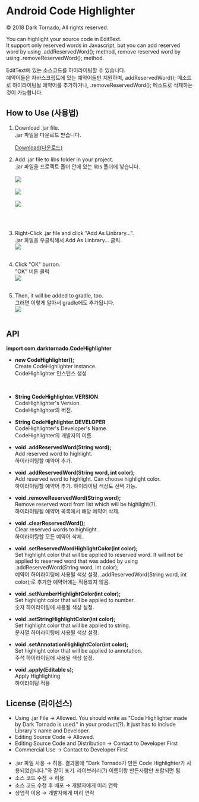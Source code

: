 # Android Code Highlighter

© 2018 Dark Tornado, All rights reserved.

You can highlight your source code in EditText.<br>
It support only reserved words in Javascript, but you can add reserved word by using .addReservedWord(); method, remove reserved word by using .removeReservedWord(); method.<br>


EditText에 있는 소스코드를 하이라이팅할 수 있습니다.<br>
예약어들은 자바스크립트에 있는 예약어들만 지원하며, addReservedWord(); 메소드로 하이라이팅될 예약어를 추가하거나, .removeReservedWord(); 메소드로 삭제하는 것이 가능합니다.<br>

## How to Use (사용법)

1. Download .jar file.<br>
  .jar 파일을 다운로드 받습니다.

   [Download(다운로드)](https://github.com/DarkTornado/CodeHighlighter/raw/master/release/CodeHighlighter-v.2.0.jar)

2. Add .jar file to libs folder in your project.<br>
  .jar 파일을 프로젝트 폴더 안에 있는 libs 폴더에 넣습니다.<br><br>
<img src="https://raw.githubusercontent.com/DarkTornado/CodeHighlighter/master/CodeHighlighterImage1.jpg"><br><br>
<img src="https://raw.githubusercontent.com/DarkTornado/CodeHighlighter/master/CodeHighlighterImage2.jpg"><br><br>
<img src="https://raw.githubusercontent.com/DarkTornado/CodeHighlighter/master/CodeHighlighterImage3.jpg"><br><br>
<br>

3. Right-Click .jar file and click "Add As Linbrary...".<br>
  .jar 파일을 우클릭해서 Add As Linbrary... 클릭.<br>
<img src="https://raw.githubusercontent.com/DarkTornado/CodeHighlighter/master/CodeHighlighterImage4.jpg"><br><br>

4. Click "OK" burron.<br>
  "OK" 버튼 클릭<br>
<img src="https://raw.githubusercontent.com/DarkTornado/CodeHighlighter/master/CodeHighlighterImage5.jpg"><br><br>

5. Then, it will be added to gradle, too.<br>
  그러면 이렇게 알아서 gradle에도 추가됩니다.<br>
<img src="https://raw.githubusercontent.com/DarkTornado/CodeHighlighter/master/CodeHighlighterImage6.jpg"><br><br>



## API

<b>import com.darktornado.CodeHighlighter</b>


- <b>new CodeHighlighter();</b><br>
Create CodeHighlighter instance.<br>
CodeHighlighter 인스턴스 생성
<br>

- <b>String CodeHighlighter.VERSION</b><br>
CodeHighlighter's Version.<br>
CodeHighlighter의 버전.

- <b>String CodeHighlighter.DEVELOPER</b><br>
CodeHighlighter's Developer's Name.<br>
CodeHighlighter의 개발자의 이름.

- <b>void .addReservedWord(String word);</b><br>
Add reserved word to highlight.<br>
하이라이팅할 예약어 추가.

- <b>void .addReservedWord(String word, int color);</b><br>
Add reserved word to highlight. Can choose highlight color.<br>
하이라이팅할 예약어 추가. 하이라이팅 색상도 선택 가능.

- <b>void .removeReservedWord(String word);</b><br>
Remove reserved word from list which will be highlight(?).<br>
하이라이팅될 예약어 목록에서 해당 예약어 삭제.

- <b>void .clearReservedWord();</b><br>
Clear reserved words to highlight.<br>
하이라이팅할 모든 예약어 삭제.

- <b>void .setReservedWordHighlightColor(int color);</b><br>
Set highlight color that will be applied to reserved word. It will not be applied to reserved word that was added by using .addReservedWord(String word, int color);<br>
예약어 하이라이팅에 사용될 색상 설정. .addReservedWord(String word, int color);로 추가한 예약어에는 적용되지 않음.

- <b>void .setNumberHighlightColor(int color);</b><br>
Set highlight color that will be applied to number.<br>
숫자 하이라이팅에 사용될 색상 설정.

- <b>void .setStringHighlightColor(int color);</b><br>
Set highlight color that will be applied to string.<br>
문자열 하이라이팅에 사용될 색상 설정.

- <b>void .setAnnotationHighlightColor(int color);</b><br>
Set highlight color that will be applied to annotation.<br>
주석 하이라이팅에 사용될 색상 설정.

- <b>void .apply(Editable s);</b><br>
Apply Highlighting<br>
하이라이팅 적용

## License (라이선스)

 - Using .jar File → Allowed. You should write as "Code Highlighter made by Dark Tornado is used." in your product(?). It just has to include Library's name and Developer.
 - Editing Source Code → Allowed.
 - Editing Source Code and Distribution → Contact to Developer First
 - Commercial Use → Contact to Developer First
<br><br>
 - .jar 파일 사용 → 허용. 결과물에 "Dark Tornado가 만든 Code Highlighter가 사용되었습니다."와 같이 표기. 라이브러리(?) 이름이랑 만든사람만 포함되면 됨.
 - 소스 코드 수정 → 허용
 - 소스 코드 수정 후 배포 → 개발자에게 미리 연락
 - 상업적 이용 → 개발자에게 미리 연락
